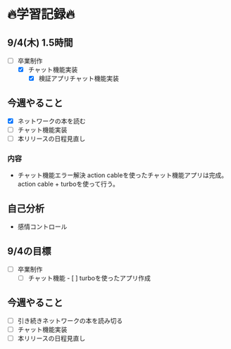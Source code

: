 # 🔥学習記録🔥
## 9/4(木) 1.5時間
- [ ] 卒業制作
  - [x] チャット機能実装
	  - [x] 検証アプリチャット機能実装

## 今週やること
- [x] ネットワークの本を読む
- [ ] チャット機能実装
- [ ] 本リリースの日程見直し

### 内容
- チャット機能エラー解決
  action cableを使ったチャット機能アプリは完成。
	action cable + turboを使って行う。

## 自己分析
- 感情コントロール

## 9/4の目標
- [ ] 卒業制作
  - [ ] チャット機能
			- [ ] turboを使ったアプリ作成

## 今週やること
- [ ] 引き続きネットワークの本を読み切る
- [ ] チャット機能実装
- [ ] 本リリースの日程見直し